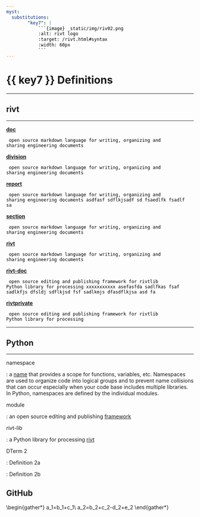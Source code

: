 ```yaml
---
myst:
  substitutions:
        "key7": |
            ```{image} _static/img/riv02.png
            :alt: rivt logo
            :target: /rivt.html#syntax
            :width: 60px
            ```
---
```

<style>
  code {
    background: transparent;
    color:#000000;
  }
</style>

# {{ key7 }} **Definitions**

<hr>

## rivt
<hr>

[**doc**](/syntax.md) 

  <code> open source markdown language for writing, organizing and sharing engineering documents</code>

[**division**](/syntax.md) 

  <code> open source markdown language for writing, organizing and sharing engineering documents</code>

[**report**](/syntax.md) 

  <code> open source markdown language for writing, organizing and sharing engineering documents asdfasf sdflkjsadf sd fsaedlfk fsadlf sa</code>

[**section**](/syntax.md) 

  <code>  open source markdown language for writing, organizing and sharing engineering documents</code>

[**rivt**](/syntax.md) 

  <code> open source markdown language for writing, organizing and sharing engineering documents</code>

[**rivt-doc**](/rdoc.md)

  <code>  open source editing and publishing framework for rivtlib Python library for processing xxxxxxxxxxx asefasfda sadlfkas fsaf sadlkfjs dfsldj sdflkjsd fsf sadlkmjs dfasdflkjsa asd fa </code>

[**rivtprivate**](/rdoc.md)

  <code> open source editing and publishing framework for rivtlib Python library for processing</code>



<hr>

## Python

<hr>

namespace 
  
  : a [name](https://en.wikipedia.org/wiki/Namespace) that provides a scope for
  functions, variables, etc. Namespaces are used to organize code into logical
  groups and to prevent name collisions that can occur especially when your
  code base includes multiple libraries. In Python, namespaces are defined by
  the individual modules.

module
  
  : an open source editing and publishing [framework](/rdoc.md)

rivt-lib
  
  : a Python library for processing [rivt](https://rivt-code.net)

DTerm 2
  
  : Definition 2a
  
  : Definition 2b


## GitHub

\begin{gather*}
a_1=b_1+c_1\\
a_2=b_2+c_2-d_2+e_2
\end{gather*}